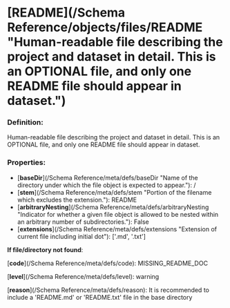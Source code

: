 # [README](/Schema Reference/objects/files/README "Human-readable file describing the project and dataset in detail. This is an OPTIONAL file, and only one README file should appear in dataset.")

### Definition:

Human-readable file describing the project and dataset in detail. This is an OPTIONAL file, and only one README file should appear in dataset.

### Properties:

- [**baseDir**](/Schema Reference/meta/defs/baseDir "Name of the directory under which the file object is expected to appear."): /
- [**stem**](/Schema Reference/meta/defs/stem "Portion of the filename which excludes the extension."): README
- [**arbitraryNesting**](/Schema Reference/meta/defs/arbitraryNesting "Indicator for whether a given file object is allowed to be nested within an arbitrary number of subdirectories."): False
- [**extensions**](/Schema Reference/meta/defs/extensions "Extension of current file including initial dot"): ['.md', '.txt']

**If file/directory not found**:

[**code**](/Schema Reference/meta/defs/code): MISSING_README_DOC

[**level**](/Schema Reference/meta/defs/level): warning

[**reason**](/Schema Reference/meta/defs/reason): It is recommended to include a 'README.md' or 'README.txt' file in the base directory